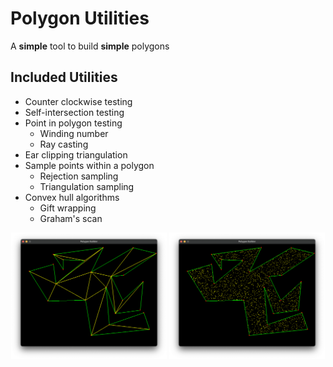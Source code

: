 # Polygon Utilities

A **simple** tool to build **simple** polygons

## Included Utilities
- Counter clockwise testing
- Self-intersection testing
- Point in polygon testing
  - Winding number
  - Ray casting
- Ear clipping triangulation
- Sample points within a polygon
  - Rejection sampling
  - Triangulation sampling
- Convex hull algorithms
  - Gift wrapping
  - Graham's scan

<div align="center">
<img src="media/triangulation.png" width="49.5%"/> <img src="media/random-points.png" width="49.5%"/> 
</div>
